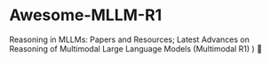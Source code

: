 # Awesome-MLLM-R1
Reasoning in MLLMs: Papers and Resources; Latest Advances on Reasoning of Multimodal Large Language Models (Multimodal R1) ) 🍓
